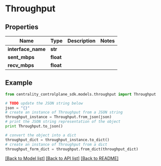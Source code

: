 # Throughput


## Properties
Name | Type | Description | Notes
------------ | ------------- | ------------- | -------------
**interface_name** | **str** |  | 
**sent_mbps** | **float** |  | 
**recv_mbps** | **float** |  | 

## Example

```python
from centrality_controlplane_sdk.models.throughput import Throughput

# TODO update the JSON string below
json = "{}"
# create an instance of Throughput from a JSON string
throughput_instance = Throughput.from_json(json)
# print the JSON string representation of the object
print Throughput.to_json()

# convert the object into a dict
throughput_dict = throughput_instance.to_dict()
# create an instance of Throughput from a dict
throughput_form_dict = throughput.from_dict(throughput_dict)
```
[[Back to Model list]](../README.md#documentation-for-models) [[Back to API list]](../README.md#documentation-for-api-endpoints) [[Back to README]](../README.md)


